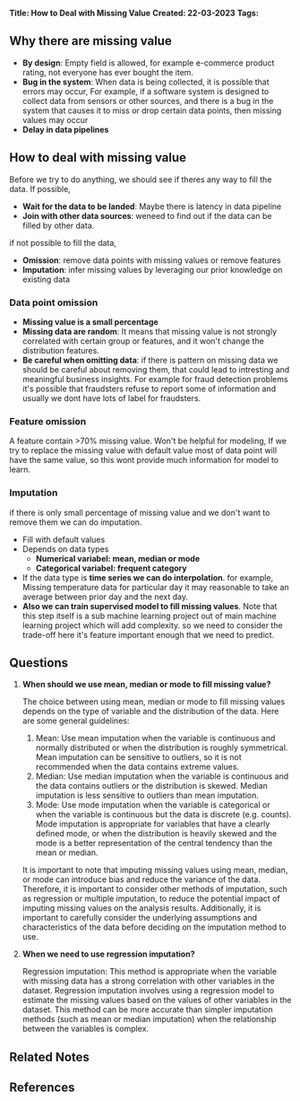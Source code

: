 **Title: How to Deal with Missing Value**
**Created: 22-03-2023**
**Tags:**

## Why there are missing value

* **By design**: Empty field is allowed, for example e-commerce product rating, not everyone has ever bought the item.
* **Bug in the system**: When data is being collected, it is possible that errors may occur, For example, if a software system is designed to collect data from sensors or other sources, and there is a bug in the system that causes it to miss or drop certain data points, then missing values may occur
* **Delay in data pipelines**

## How to deal with missing value

Before we try to do anything, we should see if theres any way to fill the data. If possible,
- **Wait for the data to be landed**: Maybe there is latency in data pipeline
- **Join with other data sources**: weneed to find out if the data can be filled by other data.

if not possible to fill the data,
- **Omission**: remove data points with missing values or remove features
- **Imputation**: infer missing values by leveraging our prior knowledge on existing data

### Data point omission

- **Missing value is a small percentage**
- **Missing data are random**: It means that missing value is not strongly correlated with certain group or features, and it won't change the distribution features.
- **Be careful when omitting data**: if there is pattern on missing data we should be careful about removing them, that could lead to intresting and meaningful business insights. For example for fraud detection problems it's possible that fraudsters refuse to report some of information and usually we dont have lots of label for fraudsters.

### Feature omission

A feature contain >70% missing value. 
Won't be helpful for modeling, If we try to replace the missing value with default value most of data point will have the same value, so this wont provide much information for model to learn.

### Imputation

if there is only small percentage of missing value and we don't want to remove them we can do imputation.
- Fill with default values
- Depends on data types
	- **Numerical variabel: mean, median or mode**
	- **Categorical variabel: frequent category**
- If the data type is **time series we can do interpolation**. for example, Missing temperature data for particular day it may reasonable to take an average between prior day and the next day.
- **Also we can train supervised model to fill missing values**. Note that this step itself is a sub machine learning project out of main machine learning project which will add complexity. so we need to consider the trade-off here it's feature important enough that we need to predict.

## Questions

1. **When should we use mean, median or mode to fill missing value?**

	The choice between using mean, median or mode to fill missing values depends on the type of variable and the distribution of the data. Here are some general guidelines:
	
	1.  Mean: Use mean imputation when the variable is continuous and normally distributed or when the distribution is roughly symmetrical. Mean imputation can be sensitive to outliers, so it is not recommended when the data contains extreme values.
	2.  Median: Use median imputation when the variable is continuous and the data contains outliers or the distribution is skewed. Median imputation is less sensitive to outliers than mean imputation.
	3.  Mode: Use mode imputation when the variable is categorical or when the variable is continuous but the data is discrete (e.g. counts). Mode imputation is appropriate for variables that have a clearly defined mode, or when the distribution is heavily skewed and the mode is a better representation of the central tendency than the mean or median.
	
	It is important to note that imputing missing values using mean, median, or mode can introduce bias and reduce the variance of the data. Therefore, it is important to consider other methods of imputation, such as regression or multiple imputation, to reduce the potential impact of imputing missing values on the analysis results. Additionally, it is important to carefully consider the underlying assumptions and characteristics of the data before deciding on the imputation method to use.

2. **When we need to use regression imputation?**
	
	Regression imputation: This method is appropriate when the variable with missing data has a strong correlation with other variables in the dataset. Regression imputation involves using a regression model to estimate the missing values based on the values of other variables in the dataset. This method can be more accurate than simpler imputation methods (such as mean or median imputation) when the relationship between the variables is complex.



## Related Notes

## References
